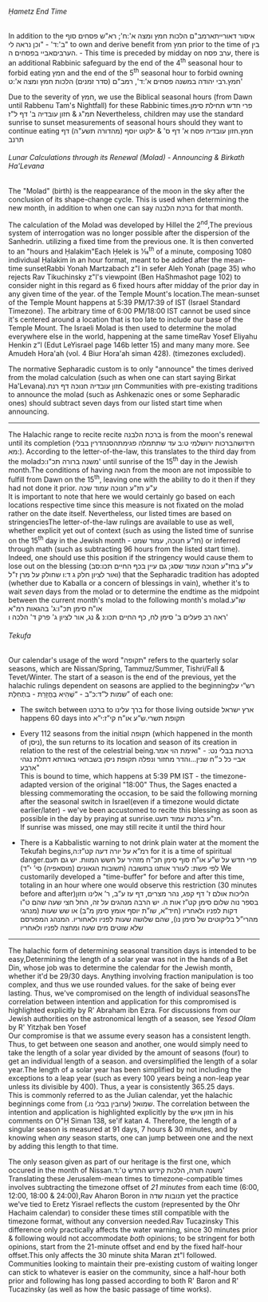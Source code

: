 ###### Ḥametz End Time

In addition to the <span class="hebSrc">איסור דאורייתא</span><span data-footnote><span class="hebSrc">רמב"ם הלכות חמץ ומצה א':ח'; רא"ש פסחים סוף ב':ד' - "וכן נראה לי"</span></span> to own and derive benefit from חמץ prior to the time of <span class="hebSrc">בין הערבים</span><span data-footnote><span class="hebSrc">אביי בפסחים ה.</span> - This time is preceded by midday</span> on ערב פסח, there is an additional Rabbinic safeguard by the end of the 4<sup>th</sup> seasonal hour to forbid eating חמץ and the end of the 5<sup>th</sup> seasonal hour to forbid owning <span class="hebSrc">חמץ</span>.<span data-footnote><span class="hebSrc">רבי יהודה במשנה פסחים א':ד', רמב"ם (סדר זמנים) הלכות חמץ ומצה א':ט'</span></span>

Due to the severity of חמץ, we use the Biblical seasonal hours (from Dawn until Rabbenu Tam's Nightfall) for these Rabbinic times.<span data-footnote>פרי חדש תחילת סימן תמ"ג & חזון עובדיה ב' דף ל"ז</span> Nevertheless, children may use the standard sunrise to sunset measurements of seasonal hours should they want to continue eating <span class="hebSrc">חמץ</span>.<span data-footnote>חזון עובדיה פסח א' דף ס' & ילקוט יוסף (מהדורה תשע"ה) דף תרנב</span>

###### Lunar Calculations through its Renewal (Molad) - Announcing & Birkath Ha'Levana

The "Molad" (birth) is the reappearance of the moon in the sky after the conclusion of its shape-change cycle. This is used when determining the new month, in addition to when one can say <span class="hebSrc">ברכת הלבנה</span> for that month.

The calculation of the Molad was developed by Hillel the 2<sup>nd</sup>,<span data-footnote>The previous system of interrogation was no longer possible after the dispersion of the Sanhedrin.</span> utilizing a fixed time from the previous one. It is then converted to an "hours and Ḥalakim"<span data-footnote>Each Ḥelek is 1&frasl;18<sup>th</sup> of a minute, composing 1080 individual Ḥalakim in an hour</span> format, meant to be added after the mean-time sunset<span data-footnote>Rabbi Yonah Martzabach z"l in sefer Aleh Yonah (page 35) who rejects Rav Tikuchinsky z"l's viewpoint (Ben HaShmashot page 102) to consider night in this regard as 6 fixed hours after midday of the prior day in any given time of the year.</span> of the Temple Mount's location.<span data-footnote>The mean-sunset of the Temple Mount happens at 5:39 PM/17:39 of IST (Israel Standard Timezone). The arbitrary time of 6:00 PM/18:00 IST cannot be used since it's centered around a location that is too late to include our base of the Temple Mount.</span> The Israeli Molad is then used to determine the molad everywhere else in the world, happening at the same time<span data-footnote>Rav Yosef Eliyahu Henkin z”l (Edut LeYisrael page 146b letter 15) and many many more. See Amudeh Hora'ah (vol. 4 Biur Hora'ah siman 428).</span> (timezones excluded).

The normative Sepharadic custom is to only "announce" the times derived from the molad calculation (such as when one can start saying Birkat Ha'Levana).<span data-footnote>חזון עובדיה חנוכה דף רנח</span> Communities with pre-existing traditions to announce the molad (such as Ashkenazic ones or some Sepharadic ones) should subtract seven days from our listed start time when announcing.

---

The Halachic range to recite recite ברכת הלבנה is from the moon's renewal until its completion (חידושה<span data-footnote>ברכות ירושלמי ט:ב</span> עד שתתמלה פגימתה<span data-footnote><span class="hebSrc">סנהדרין בבלי מא:</span></span>). According to the letter-of-the-law, this translates to the third day from the molad<span data-footnote><span class="hebSrc">משנה ברורה תכ"ו:כ'</span></span> until sunrise of the 15<sup>th</sup> day in the Jewish month.<span data-footnote>The conditions of having הנאה from the moon are not impossible to fulfill from Dawn on the 15<sup>th</sup>, leaving one with the ability to do it then if they had not done it prior. ע"ע חז"ע חנוכה עמוד שכה<br>It is important to note that here we would certainly go based on each locations respective time since this measure is not fixated on the molad rather on the date itself.</span> Nevertheless, our listed times are based on stringencies<span data-footnote>The letter-of-the-law rulings are available to use as well, whether explicit yet out of context (such as using the listed time of sunrise on the 15<sup>th</sup> day in the Jewish month - חז"ע חנוכה, עמוד שמט) or inferred through math (such as subtracting 96 hours from the listed start time). Indeed, one should use this position if the stringency would cause them to lose out on the blessing (ע"ע בחז"ע חנוכה עמוד שסג; גם עיין בכף החיים תכו:סב ואור לציון חלק ג ד:ו שחולק על מרן ז"ל)</span> that the Sepharadic tradition has adopted (whether due to Kaballa or a concern of blessings in vain), whether it's to wait _seven_ days from the molad or to determine the endtime as the midpoint between the current month's molad to the following month's molad.<span data-footnote>שו"ע או"ח סימן תכ"ו:ג' בהגאות רמ"א<br><span class="hebSrc">ראה רב פעלים ב' סימן לח, כף החיים תכו:נ & נג, אור לציון ג' פרק ד' הלכה ו'</span></span>

###### Tekufa

Our calendar's usage of the word "תקופה" refers to the quarterly solar seasons, which are Nissan/Spring, Tammuz/Summer, Tishri/Fall & Tevet/Winter. The start of a season is the end of the previous, yet the halachic rulings dependent on seasons are applied to the beginning<span data-footnote>רש”י על שמות ל”ד:כ”ב - “שֶׁהִיא בַחֲזָרַת - בִּתְחִלַּת”</span> of each one:

- The switch between ברכנו to ברך עלינו for those living outside ארץ ישראל happens 60 days into <span class="hebSrc">תקופת תשרי</span>.<span data-footnote>ש”ע או”ח קי”ז:י”א</span>

- Every 112 seasons from the initial תקופה (which happened in the month of ניסן), the sun returns to its location and season of its creation in relation to the rest of the celestrial being.<span data-footnote>ברכות בבלי נט: - "ואימת הוי אמר אביי כל כ״ח שנין...והדר מחזור ונפלה תקופת ניסן בשבתאי באורתא דתלת נגהי ארבע"<br>This is bound to time, which happens at 5:39 PM IST - the timezone-adapted version of the original "18:00"</span> Thus, the Sages enacted a blessing commemorating the occasion, to be said the following morning after the seasonal switch in Israel<span data-footnote>(even if a timezone would dictate earlier/later)</span> - we've been accustomed to recite this blessing as soon as possible in the day by praying at sunrise.<span data-footnote>חז"ע ברכות עמוד תעט.<br>If sunrise was missed, one may still recite it until the third hour</span>

- There is a Kabbalistic warning to not drink plain water at the moment the Tekufah begins,<span data-footnote>רמ”א על יורה דעה קט”ז:ה</span> for it is a time of spiritual danger.<span data-footnote>פרי חדש על ש”ע או”ח סוף סימן תכ”ח מזהיר על חשש המוות. יש גם תעם לפי פשת: לעורר אותנו בתשובה (תשובות הגאונים (מוסאפיה) סי’ י”ד)</span> We customarily developed a "time-buffer" for before and after this time, totaling in an hour where one would observe this restriction (30 minutes before and after)<span data-footnote>הליכות אולם ז' דף קפג, נהר מצרים, דף עז ע”ב, ר’ אלינו חזון בספר נוה שלום סימן קט”ז אות ה. יש הרבה מנהגים על זה, החל חצי שעה שהם ט"ו דקות לפניו ולאחריו (חיד”א, שו”ת יוסף אומץ סימן מ”ב) או שש שעות (מנהגי מהרי”ל בליקוטים של סימן נו), שהם שלושה שעות לפניו ולאחוריו. המנהג המפורסם שלא שוטים מים שעה ומחצה לפניו ולאחריו</span>

----

The halachic form of determining seasonal transition days is intended to be easy,<span data-footnote>Determining the length of a solar year was not in the hands of a Bet Din, whose job was to determine the calendar for the Jewish month, whether it'd be 29/30 days. Anything involving fraction manipulation is too complex, and thus we use rounded values.</span> for the sake of being ever lasting. Thus, we've compromised on the length of individual seasons<span data-footnote>The correlation between intention and application for this compromised is highlighted explicitly by R' Abraham ibn Ezra. For discussions from our Jewish authorities on the astronomical length of a season, see <i>Yesod Olam</i> by R' Yitzḥak ben Yosef<br>Our compromise is that we assume every season has a consistent length. Thus, to get between one season and another, one would simply need to take the length of a solar year divided by the amount of seasons (four) to get an individual length of a season.</span> and oversimplified the length of a solar year.<span data-footnote>The length of a solar year has been simplified by not including the exceptions to a leap year (such as every 100 years being a non-leap year unless its divisible by 400). Thus, a year is consistently 365.25 days.<br>This is commonly referred to as the Julian calendar, yet the halachic beginnings come from שמואל <span class="hebSrc">(ערובין בבלי נו.)</span>. The correlation between the intention and application is highlighted explicitly by the חזון איש in his comments on O"Ḥ Siman 138, se'if katan 4.</span> Therefore, the length of a singular season is measured at 91 days, 7 hours & 30 minutes, and by knowing when _any_ season starts, one can jump between one and the next by adding this length to that time.

The only season given as part of our heritage is the first one, which occured in the month of Nissan.<span data-footnote><span class="hebSrc">משנה תורה, הלכות קידוש החדש ט':ד'</span></span> Translating these Jerusalem-mean times to timezone-compatible times involves subtracting the timezone offset of _21 minutes_ from each time (6:00, 12:00, 18:00 & 24:00),<span data-footnote>Rav Aharon Boron in תנובות שדה</span> yet the practice we've tied to Eretz Yisrael reflects the custom (represented by the Ohr Hachaim calendar) to consider these times still compatible with the timezone format, without any conversion needed.<span data-footnote>Rav Tucazinsky</span> This difference only practically affects the water warning, since 30 minutes prior & following would not accommodate _both_ opinions; to be stringent for both opinions, start from the 21-minute offset and end by the fixed half-hour offset.<span data-footnote>This only affects the 30 minute shita Maran zt"l followed. Communities looking to maintain their pre-existing custom of waiting longer can stick to whatever is easier on the community, since a half-hour both prior and following has long passed according to both R' Baron and R' Tucazinsky (as well as how the basic passage of time works).</span>